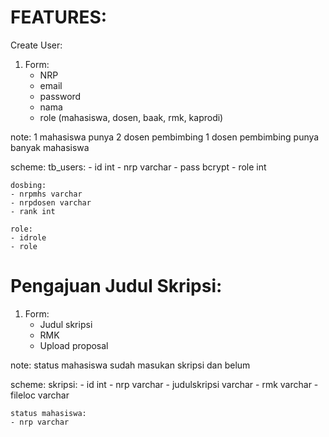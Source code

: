 FEATURES:
=============
Create User:
1. Form:
	- NRP
	- email
	- password
	- nama
	- role (mahasiswa, dosen, baak, rmk, kaprodi)

note:
1 mahasiswa punya 2 dosen pembimbing
1 dosen pembimbing punya banyak mahasiswa

scheme:
	tb_users:
	- id int
	- nrp varchar
	- pass bcrypt
	- role int

	dosbing:
	- nrpmhs varchar
	- nrpdosen varchar
	- rank int

	role:
	- idrole
	- role


Pengajuan Judul Skripsi:
=========================
1. Form:
	- Judul skripsi
	- RMK
	- Upload proposal

note:
status mahasiswa sudah masukan skripsi dan belum

scheme:
	skripsi:
	- id int
	- nrp varchar
	- judulskripsi varchar
	- rmk varchar
	- fileloc varchar

	status mahasiswa:
	- nrp varchar
